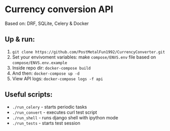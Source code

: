# Currency conversion API

Based on: DRF, SQLite, Celery & Docker

## Up & run:
1. ```git clone https://github.com/PostMetalFun1992/CurrencyConverter.git```
2. Set your envivoment variables: make ```compose/ENVS.env``` file based on ```compose/ENVS.env.example```
3. Inside repo dir: ```docker-compose build```
4. And then: ```docker-compose up -d```
5. View API logs: ```docker-compose logs -f api```

## Useful scripts:
* ```./run_celery``` - starts periodic tasks
* ```./run_convert``` - executes curl test script
* ```./run_shell``` - runs django shell with ipython mode
* ```./run_tests``` - starts test session
